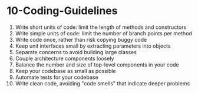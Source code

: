 # 10-Coding-Guidelines

 1. Write short units of code: limit the length of methods and constructors
 2. Write simple units of code: limit the number of branch points per method
 3. Write code once, rather than risk copying buggy code
 4. Keep unit interfaces small by extracting parameters into objects
 5. Separate concerns to avoid building large classes
 6. Couple architecture components loosely
 7. Balance the number and size of top-level components in your code
 8. Keep your codebase as small as possible
 9. Automate tests for your codebase
10. Write clean code, avoiding "code smells" that indicate deeper problems

